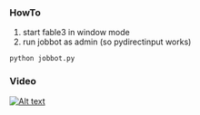 ### HowTo

1. start fable3 in window mode
2. run jobbot as admin (so pydirectinput works)

```shell
python jobbot.py
```


### Video

[![Alt text](https://img.youtube.com/vi/HiYv46ZhkzY/0.jpg)](https://www.youtube.com/watch?v=HiYv46ZhkzY)

